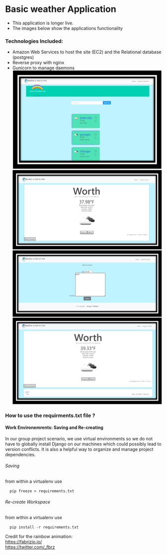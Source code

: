 # Basic weather Application
- This application is longer live. 
- The images below show the applications functionality 
### Technologies Included:
  - Amazon Web Services to host the site (EC2) and the Relational database (postgres)
  - Reverse proxy with nginx
  - Gunicorn to manage daemons 
![home](ReadMeImages/home.png)
![cityDetail](ReadMeImages/cityDetail.png)
![commenting](ReadMeImages/commenting.png)
![commented](ReadMeImages/commented.png)
<h3> How to use the requirments.txt file ? </h3>
<h4>Work Environemrents: Saving and Re-creating</h4>
<p> 
In our group project scenario, we use virtual environments so we do not have to globally install Django on our machines which could possibly lead to version conflicts.  It is also a helpful way to organize and manage project dependencies. 
</p>
<h6>Saving</h6>
<p>
from within a virtualenv use 
 </p>
 
```shell
  pip freeze > requirements.txt 
```

<h6>Re-create Workspace</h6>
<p>
  from within a virtualenv use
</p>

```shell
  pip install -r requirements.txt 
```

Credit for the rainbow animation:
<br>
https://fabrizio.io/
<br>
https://twitter.com/_fbrz